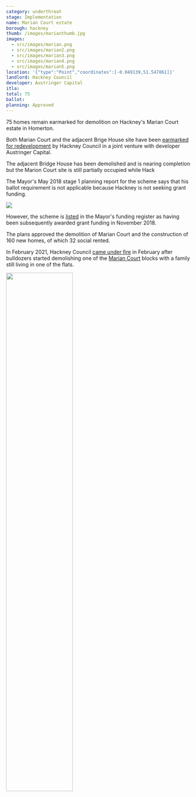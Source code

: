 ```yaml
---
category: underthreat
stage: Implementation 
name: Marian Court estate 
borough: hackney
thumb: /images/marianthumb.jpg
images:
  - src/images/marian.png
  - src/images/marian2.png
  - src/images/marian3.png
  - src/images/marian4.png
  - src/images/marian5.png
location: '{"type":"Point","coordinates":[-0.049139,51.547861]}'
landlord: Hackney Council
developer: Austringer Capital
itla:
total: 75
ballot:
planning: Approved
---
```

75 homes remain earmarked for demolition on Hackney's Marian Court estate in Homerton.

Both Marian Court and the adjacent Brige House site have been [earmarked for redevelopment](https://hackney.gov.uk/bridge-house) by Hackney Council in a joint venture with developer Austringer Capital. 

The adjacent Bridge House has been demolished and is nearing completion but the Marion Court site is still partially occupied while Hack

The Mayor's May 2018 stage 1 planning report for the scheme says that his ballot requirement is not applicable because Hackney is not seeking grant funding.

<img src="/images/marianballot.png" class="img-thumbnail rounded img-fluid">

However, the scheme is [listed](/approved/funding) in the Mayor's funding register as having been subsequently awarded grant funding in November 2018.

The plans approved the demolition of Marian Court and the construction of 160 new homes, of which 32 social rented.

In February 2021, Hackney Council [came under fire](https://www.hackneycitizen.co.uk/2021/02/24/activists-appalled-town-hall-demolishing-marian-court-family-living/) in February after bulldozers started demolishing one of the [Marian Court](https://estatewatch.london/estates/hackney/mariancourt/) blocks with a family still living in one of the flats.

<img src="/images/mariandemo.png" class="img-thumbnail img-fluid rounded" width="60%">

